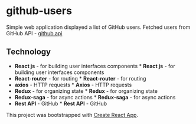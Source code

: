 # github-users

Simple web application displayed a list of GitHub users. 
Fetched users from GitHub API - [github.api](https://developer.github.com/v3/)

## Technology
* **React js** - for building user interfaces components	* **React js** - for building user interfaces components
* **React-router** - for routing	* **React-router** - for routing
* **axios** - HTTP requests	* **Axios** - HTTP requests
* **Redux** - for organizing state	* **Redux** - for organizing state
* **Redux-saga** - for async actions	* **Redux-saga** - for async actions
* **Rest API** - GitHub	* **Rest API** - GitHub

This project was bootstrapped with [Create React App](https://github.com/facebook/create-react-app).
